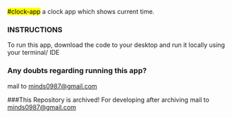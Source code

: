 <mark>#clock-app</mark>
a clock app which shows current time.

### INSTRUCTIONS
To run this app, download the code to your desktop and run it locally using your terminal/ IDE

### Any doubts regarding running this app?
mail to minds0987@gmail.com

###This Repository is archived!
For developing after archiving mail to minds0987@gmail.com

